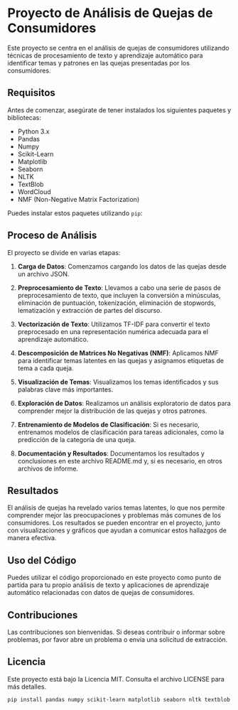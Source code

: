 # Proyecto de Análisis de Quejas de Consumidores

Este proyecto se centra en el análisis de quejas de consumidores utilizando técnicas de procesamiento de texto y aprendizaje automático para identificar temas y patrones en las quejas presentadas por los consumidores.

## Requisitos

Antes de comenzar, asegúrate de tener instalados los siguientes paquetes y bibliotecas:

- Python 3.x
- Pandas
- Numpy
- Scikit-Learn
- Matplotlib
- Seaborn
- NLTK
- TextBlob
- WordCloud
- NMF (Non-Negative Matrix Factorization)

Puedes instalar estos paquetes utilizando `pip`:



## Proceso de Análisis

El proyecto se divide en varias etapas:

1. **Carga de Datos**: Comenzamos cargando los datos de las quejas desde un archivo JSON.

2. **Preprocesamiento de Texto**: Llevamos a cabo una serie de pasos de preprocesamiento de texto, que incluyen la conversión a minúsculas, eliminación de puntuación, tokenización, eliminación de stopwords, lematización y extracción de partes del discurso.

3. **Vectorización de Texto**: Utilizamos TF-IDF para convertir el texto preprocesado en una representación numérica adecuada para el aprendizaje automático.

4. **Descomposición de Matrices No Negativas (NMF)**: Aplicamos NMF para identificar temas latentes en las quejas y asignamos etiquetas de tema a cada queja.

5. **Visualización de Temas**: Visualizamos los temas identificados y sus palabras clave más importantes.

6. **Exploración de Datos**: Realizamos un análisis exploratorio de datos para comprender mejor la distribución de las quejas y otros patrones.

7. **Entrenamiento de Modelos de Clasificación**: Si es necesario, entrenamos modelos de clasificación para tareas adicionales, como la predicción de la categoría de una queja.

8. **Documentación y Resultados**: Documentamos los resultados y conclusiones en este archivo README.md y, si es necesario, en otros archivos de informe.

## Resultados

El análisis de quejas ha revelado varios temas latentes, lo que nos permite comprender mejor las preocupaciones y problemas más comunes de los consumidores. Los resultados se pueden encontrar en el proyecto, junto con visualizaciones y gráficos que ayudan a comunicar estos hallazgos de manera efectiva.

## Uso del Código

Puedes utilizar el código proporcionado en este proyecto como punto de partida para tu propio análisis de texto y aplicaciones de aprendizaje automático relacionadas con datos de quejas de consumidores.

## Contribuciones

Las contribuciones son bienvenidas. Si deseas contribuir o informar sobre problemas, por favor abre un problema o envía una solicitud de extracción.

## Licencia

Este proyecto está bajo la Licencia MIT. Consulta el archivo LICENSE para más detalles.


```bash
pip install pandas numpy scikit-learn matplotlib seaborn nltk textblob wordcloud